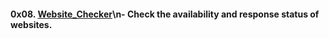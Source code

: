 #### 0x08. [Website_Checker](0x08.Website_Checker/)\n- Check the availability and response status of websites.
